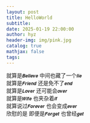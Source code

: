 ```yaml
---
layout: post
title: HelloWorld
subtitle: 
date: 2025-01-19 22:00:00
author: hyz
header-img: img/pink.jpg
catalog: true
mathjax: false
tags:
---
```


就算是`𝑩𝒆𝒍𝒊𝒆𝒗𝒆` 中间也藏了一个`𝒍𝒊𝒆`<br>
就算是`𝑭𝒓𝒊𝒆𝒏𝒅` 还是免不了`𝒆𝒏𝒅`<br>
就算是`𝑳𝒐𝒗𝒆𝒓` 还可能会`𝒐𝒗𝒆𝒓`<br>
就算是`𝑾𝒊𝒇𝒆` 也夹杂着`𝒊𝒇`<br>
就算说过`𝑭𝒐𝒓𝒆𝒗𝒆𝒓` 也会变成`𝒆𝒗𝒆𝒓`<br>
欣慰的是 即便是`𝑭𝒐𝒓𝒈𝒆𝒕` 也曾经`𝒈𝒆𝒕`
